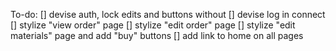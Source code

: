 To-do:
[] devise auth, lock edits and buttons without
[] devise log in connect
[] stylize "view order" page
[] stylize "edit order" page
[] stylize "edit materials" page and add "buy" buttons
[] add link to home on all pages
